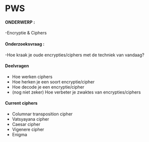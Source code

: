 # PWS

#### ONDERWERP :
-Encryptie & Ciphers



#### Onderzoeksvraag :
-Hoe kraak je oude encrypties/ciphers met de techniek van vandaag?


#### Deelvragen
- Hoe werken ciphers
- Hoe herken je een soort encryptie/cipher
- Hoe decode je een encryptie/cipher
- (nog niet zeker) Hoe verbeter je zwaktes van encrypties/ciphers



#### Current ciphers 
- Columnar transposition cipher
- Vatsyayana cipher
- Caesar cipher
- Vigenere cipher
- Enigma


